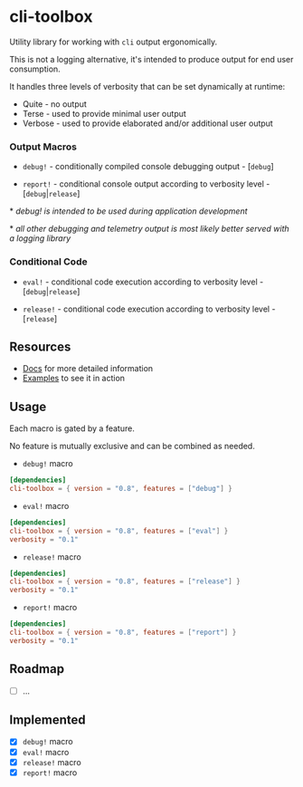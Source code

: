 # cli-toolbox
Utility library for working with ```cli``` output ergonomically.

This is not a logging alternative, it's intended to produce output for end user consumption.

It handles three levels of verbosity that can be set dynamically at runtime:

* Quite - no output
* Terse - used to provide minimal user output
* Verbose - used to provide elaborated and/or additional user output

### Output Macros

* `debug!` - conditionally compiled console debugging output - [`debug`]

* `report!` - conditional console output according to verbosity level - [`debug`|`release`]

\* _debug! is intended to be used during application development_

\* _all other debugging and telemetry output is most likely better served with a logging library_

### Conditional Code

* `eval!` - conditional code execution according to verbosity level - [`debug`|`release`]

* `release!` - conditional code execution according to verbosity level - [`release`]

## Resources
* [Docs](https://docs.rs/cli-toolbox/0.8.1/cli_toolbox/) for more detailed information
* [Examples](https://github.com/Nejat/cli-toolbox-rs/tree/v0.8.1/examples) to see it in action

## Usage

Each macro is gated by a feature.

No feature is mutually exclusive and can be combined as needed.

* `debug!` macro

```toml
[dependencies]
cli-toolbox = { version = "0.8", features = ["debug"] }
```

* `eval!` macro

```toml
[dependencies]
cli-toolbox = { version = "0.8", features = ["eval"] }
verbosity = "0.1"
```

* `release!` macro

```toml
[dependencies]
cli-toolbox = { version = "0.8", features = ["release"] }
verbosity = "0.1"
```

* `report!` macro

```toml
[dependencies]
cli-toolbox = { version = "0.8", features = ["report"] }
verbosity = "0.1"
```

## Roadmap

* [ ] ...

## Implemented
* [x] ```debug!``` macro
* [x] ```eval!``` macro
* [x] ```release!``` macro
* [x] ```report!``` macro
